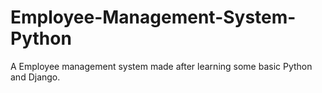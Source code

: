 # Employee-Management-System-Python
A Employee management system made after learning some basic Python and Django.
